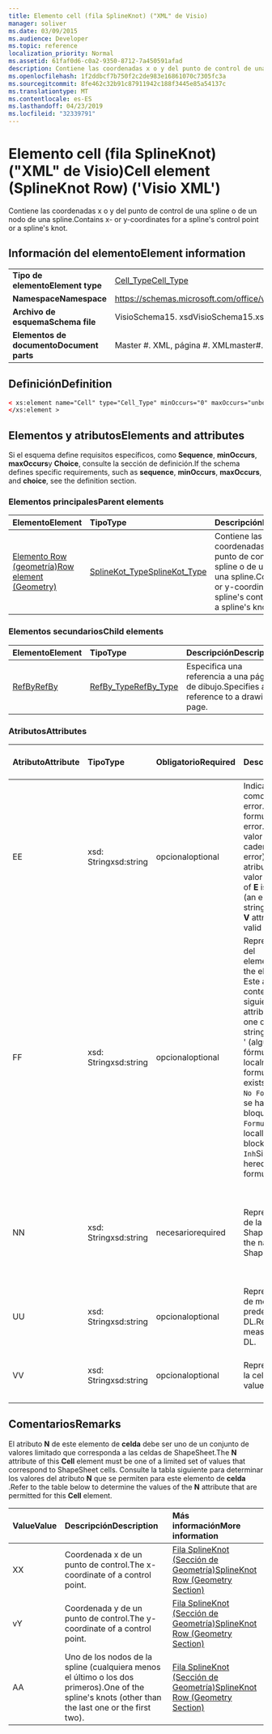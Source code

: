 ```yaml
---
title: Elemento cell (fila SplineKnot) ("XML" de Visio)
manager: soliver
ms.date: 03/09/2015
ms.audience: Developer
ms.topic: reference
localization_priority: Normal
ms.assetid: 61faf0d6-c0a2-9350-8712-7a450591afad
description: Contiene las coordenadas x o y del punto de control de una spline o de un nodo de una spline.
ms.openlocfilehash: 1f2ddbcf7b750f2c2de983e16861070c7305fc3a
ms.sourcegitcommit: 8fe462c32b91c87911942c188f3445e85a54137c
ms.translationtype: MT
ms.contentlocale: es-ES
ms.lasthandoff: 04/23/2019
ms.locfileid: "32339791"
---
```

# <a name="cell-element-splineknot-row-visio-xml"></a><span data-ttu-id="d4571-103">Elemento cell (fila SplineKnot) ("XML" de Visio)</span><span class="sxs-lookup"><span data-stu-id="d4571-103">Cell element (SplineKnot Row) ('Visio XML')</span></span>

<span data-ttu-id="d4571-104">Contiene las coordenadas x o y del punto de control de una spline o de un nodo de una spline.</span><span class="sxs-lookup"><span data-stu-id="d4571-104">Contains x- or y-coordinates for a spline's control point or a spline's knot.</span></span>
  
## <a name="element-information"></a><span data-ttu-id="d4571-105">Información del elemento</span><span class="sxs-lookup"><span data-stu-id="d4571-105">Element information</span></span>

|||
|:-----|:-----|
|<span data-ttu-id="d4571-106">**Tipo de elemento**</span><span class="sxs-lookup"><span data-stu-id="d4571-106">**Element type**</span></span> <br/> |[<span data-ttu-id="d4571-107">Cell_Type</span><span class="sxs-lookup"><span data-stu-id="d4571-107">Cell_Type</span></span>](cell_type-complextypevisio-xml.md) <br/> |
|<span data-ttu-id="d4571-108">**Namespace**</span><span class="sxs-lookup"><span data-stu-id="d4571-108">**Namespace**</span></span> <br/> |https://schemas.microsoft.com/office/visio/2012/main  <br/> |
|<span data-ttu-id="d4571-109">**Archivo de esquema**</span><span class="sxs-lookup"><span data-stu-id="d4571-109">**Schema file**</span></span> <br/> |<span data-ttu-id="d4571-110">VisioSchema15. xsd</span><span class="sxs-lookup"><span data-stu-id="d4571-110">VisioSchema15.xsd</span></span>  <br/> |
|<span data-ttu-id="d4571-111">**Elementos de documento**</span><span class="sxs-lookup"><span data-stu-id="d4571-111">**Document parts**</span></span> <br/> |<span data-ttu-id="d4571-112">Master #. XML, página #. XML</span><span class="sxs-lookup"><span data-stu-id="d4571-112">master#.xml, page#.xml</span></span>  <br/> |
   
## <a name="definition"></a><span data-ttu-id="d4571-113">Definición</span><span class="sxs-lookup"><span data-stu-id="d4571-113">Definition</span></span>

```XML
< xs:element name="Cell" type="Cell_Type" minOccurs="0" maxOccurs="unbounded" >
</xs:element >
```

## <a name="elements-and-attributes"></a><span data-ttu-id="d4571-114">Elementos y atributos</span><span class="sxs-lookup"><span data-stu-id="d4571-114">Elements and attributes</span></span>

<span data-ttu-id="d4571-115">Si el esquema define requisitos específicos, como **Sequence**, **minOccurs**, **maxOccurs**y **Choice**, consulte la sección de definición.</span><span class="sxs-lookup"><span data-stu-id="d4571-115">If the schema defines specific requirements, such as **sequence**, **minOccurs**, **maxOccurs**, and **choice**, see the definition section.</span></span> 
  
### <a name="parent-elements"></a><span data-ttu-id="d4571-116">Elementos principales</span><span class="sxs-lookup"><span data-stu-id="d4571-116">Parent elements</span></span>

|<span data-ttu-id="d4571-117">**Elemento**</span><span class="sxs-lookup"><span data-stu-id="d4571-117">**Element**</span></span>|<span data-ttu-id="d4571-118">**Tipo**</span><span class="sxs-lookup"><span data-stu-id="d4571-118">**Type**</span></span>|<span data-ttu-id="d4571-119">**Descripción**</span><span class="sxs-lookup"><span data-stu-id="d4571-119">**Description**</span></span>|
|:-----|:-----|:-----|
|[<span data-ttu-id="d4571-120">Elemento Row (geometría)</span><span class="sxs-lookup"><span data-stu-id="d4571-120">Row element (Geometry)</span></span>](row-element-geometry-sectionvisio-xml.md) <br/> |[<span data-ttu-id="d4571-121">SplineKot_Type</span><span class="sxs-lookup"><span data-stu-id="d4571-121">SplineKot_Type</span></span>](splineknot_type-complextypevisio-xml.md) <br/> |<span data-ttu-id="d4571-122">Contiene las coordenadas x o y del punto de control de una spline o de un nodo de una spline.</span><span class="sxs-lookup"><span data-stu-id="d4571-122">Contains x- or y-coordinates for a spline's control point or a spline's knot.</span></span>  <br/> |
   
### <a name="child-elements"></a><span data-ttu-id="d4571-123">Elementos secundarios</span><span class="sxs-lookup"><span data-stu-id="d4571-123">Child elements</span></span>

|<span data-ttu-id="d4571-124">**Elemento**</span><span class="sxs-lookup"><span data-stu-id="d4571-124">**Element**</span></span>|<span data-ttu-id="d4571-125">**Tipo**</span><span class="sxs-lookup"><span data-stu-id="d4571-125">**Type**</span></span>|<span data-ttu-id="d4571-126">**Descripción**</span><span class="sxs-lookup"><span data-stu-id="d4571-126">**Description**</span></span>|
|:-----|:-----|:-----|
|[<span data-ttu-id="d4571-127">RefBy</span><span class="sxs-lookup"><span data-stu-id="d4571-127">RefBy</span></span>](refby-element-cell_type-complextypevisio-xml.md) <br/> |[<span data-ttu-id="d4571-128">RefBy_Type</span><span class="sxs-lookup"><span data-stu-id="d4571-128">RefBy_Type</span></span>](refby_type-complextypevisio-xml.md) <br/> |<span data-ttu-id="d4571-129">Especifica una referencia a una página de dibujo.</span><span class="sxs-lookup"><span data-stu-id="d4571-129">Specifies a reference to a drawing page.</span></span>  <br/> |
   
### <a name="attributes"></a><span data-ttu-id="d4571-130">Atributos</span><span class="sxs-lookup"><span data-stu-id="d4571-130">Attributes</span></span>

|<span data-ttu-id="d4571-131">**Atributo**</span><span class="sxs-lookup"><span data-stu-id="d4571-131">**Attribute**</span></span>|<span data-ttu-id="d4571-132">**Tipo**</span><span class="sxs-lookup"><span data-stu-id="d4571-132">**Type**</span></span>|<span data-ttu-id="d4571-133">**Obligatorio**</span><span class="sxs-lookup"><span data-stu-id="d4571-133">**Required**</span></span>|<span data-ttu-id="d4571-134">**Descripción**</span><span class="sxs-lookup"><span data-stu-id="d4571-134">**Description**</span></span>|<span data-ttu-id="d4571-135">**Posibles valores**</span><span class="sxs-lookup"><span data-stu-id="d4571-135">**Possible values**</span></span>|
|:-----|:-----|:-----|:-----|:-----|
|<span data-ttu-id="d4571-136">E</span><span class="sxs-lookup"><span data-stu-id="d4571-136">E</span></span>  <br/> |<span data-ttu-id="d4571-137">xsd: String</span><span class="sxs-lookup"><span data-stu-id="d4571-137">xsd:string</span></span>  <br/> |<span data-ttu-id="d4571-138">opcional</span><span class="sxs-lookup"><span data-stu-id="d4571-138">optional</span></span>  <br/> |<span data-ttu-id="d4571-139">Indica que la fórmula da como resultado un error.</span><span class="sxs-lookup"><span data-stu-id="d4571-139">Indicates that the formula evaluates to an error.</span></span> <span data-ttu-id="d4571-140">El valor de **E** es el valor actual (una cadena de mensaje de error); el valor del atributo **V** es el último valor válido.</span><span class="sxs-lookup"><span data-stu-id="d4571-140">The value of **E** is the current value (an error message string); the value of the **V** attribute is the last valid value.</span></span>  <br/> |<span data-ttu-id="d4571-141">Una cadena de mensaje de error.</span><span class="sxs-lookup"><span data-stu-id="d4571-141">An error message string.</span></span>  <br/> |
|<span data-ttu-id="d4571-142">F</span><span class="sxs-lookup"><span data-stu-id="d4571-142">F</span></span>  <br/> |<span data-ttu-id="d4571-143">xsd: String</span><span class="sxs-lookup"><span data-stu-id="d4571-143">xsd:string</span></span>  <br/> |<span data-ttu-id="d4571-144">opcional</span><span class="sxs-lookup"><span data-stu-id="d4571-144">optional</span></span>  <br/> | <span data-ttu-id="d4571-145">Representa la fórmula del elemento.</span><span class="sxs-lookup"><span data-stu-id="d4571-145">Represents the element's formula.</span></span> <span data-ttu-id="d4571-146">Este atributo puede contener una de las siguientes cadenas:</span><span class="sxs-lookup"><span data-stu-id="d4571-146">This attribute can contain one of the following strings:</span></span>  <br/>  <span data-ttu-id="d4571-147">' (alguna fórmula) ' si la fórmula existe localmente</span><span class="sxs-lookup"><span data-stu-id="d4571-147">'(some formula)' if the formula exists locally</span></span>  <br/>  <span data-ttu-id="d4571-148">`No Formula`Si la fórmula se ha eliminado o bloqueado localmente</span><span class="sxs-lookup"><span data-stu-id="d4571-148">`No Formula` if the formula is locally deleted or blocked</span></span>  <br/>  <span data-ttu-id="d4571-149">`Inh`Si la fórmula es heredada.</span><span class="sxs-lookup"><span data-stu-id="d4571-149">`Inh` if the formula is inherited.</span></span>  <br/> |<span data-ttu-id="d4571-150">Una fórmula.</span><span class="sxs-lookup"><span data-stu-id="d4571-150">A formula.</span></span>  <br/> |
|<span data-ttu-id="d4571-151">N</span><span class="sxs-lookup"><span data-stu-id="d4571-151">N</span></span>  <br/> |<span data-ttu-id="d4571-152">xsd: String</span><span class="sxs-lookup"><span data-stu-id="d4571-152">xsd:string</span></span>  <br/> |<span data-ttu-id="d4571-153">necesario</span><span class="sxs-lookup"><span data-stu-id="d4571-153">required</span></span>  <br/> |<span data-ttu-id="d4571-154">Representa el nombre de la celda ShapeSheet.</span><span class="sxs-lookup"><span data-stu-id="d4571-154">Represents the name of the ShapeSheet cell.</span></span>  <br/> |<span data-ttu-id="d4571-155">Nombre de la celda ShapeSheet.</span><span class="sxs-lookup"><span data-stu-id="d4571-155">The name of the ShapeSheet cell.</span></span>  <br/> <span data-ttu-id="d4571-156">Vea la sección Comentarios a continuación.</span><span class="sxs-lookup"><span data-stu-id="d4571-156">See the Remarks section below.</span></span>  <br/> |
|<span data-ttu-id="d4571-157">U</span><span class="sxs-lookup"><span data-stu-id="d4571-157">U</span></span>  <br/> |<span data-ttu-id="d4571-158">xsd: String</span><span class="sxs-lookup"><span data-stu-id="d4571-158">xsd:string</span></span>  <br/> |<span data-ttu-id="d4571-159">opcional</span><span class="sxs-lookup"><span data-stu-id="d4571-159">optional</span></span>  <br/> |<span data-ttu-id="d4571-160">Representa una unidad de medida el valor predeterminado es DL.</span><span class="sxs-lookup"><span data-stu-id="d4571-160">Represents a unit of measure The default is DL.</span></span>  <br/> |<span data-ttu-id="d4571-161">Unidades de la celda.</span><span class="sxs-lookup"><span data-stu-id="d4571-161">The units of the cell.</span></span>  <br/> |
|<span data-ttu-id="d4571-162">V</span><span class="sxs-lookup"><span data-stu-id="d4571-162">V</span></span>  <br/> |<span data-ttu-id="d4571-163">xsd: String</span><span class="sxs-lookup"><span data-stu-id="d4571-163">xsd:string</span></span>  <br/> |<span data-ttu-id="d4571-164">opcional</span><span class="sxs-lookup"><span data-stu-id="d4571-164">optional</span></span>  <br/> |<span data-ttu-id="d4571-165">Representa el valor de la celda.</span><span class="sxs-lookup"><span data-stu-id="d4571-165">Represents the value of the cell.</span></span>  <br/> |<span data-ttu-id="d4571-166">El valor de la celda ShapeSheet.</span><span class="sxs-lookup"><span data-stu-id="d4571-166">The value of the ShapeSheet cell.</span></span>  <br/> |
   
## <a name="remarks"></a><span data-ttu-id="d4571-167">Comentarios</span><span class="sxs-lookup"><span data-stu-id="d4571-167">Remarks</span></span>

<span data-ttu-id="d4571-168">El atributo **N** de este elemento de **celda** debe ser uno de un conjunto de valores limitado que corresponda a las celdas de ShapeSheet.</span><span class="sxs-lookup"><span data-stu-id="d4571-168">The **N** attribute of this **Cell** element must be one of a limited set of values that correspond to ShapeSheet cells.</span></span> <span data-ttu-id="d4571-169">Consulte la tabla siguiente para determinar los valores del atributo **N** que se permiten para este elemento de **celda** .</span><span class="sxs-lookup"><span data-stu-id="d4571-169">Refer to the table below to determine the values of the **N** attribute that are permitted for this **Cell** element.</span></span> 
  
|<span data-ttu-id="d4571-170">**Value**</span><span class="sxs-lookup"><span data-stu-id="d4571-170">**Value**</span></span>|<span data-ttu-id="d4571-171">**Descripción**</span><span class="sxs-lookup"><span data-stu-id="d4571-171">**Description**</span></span>|<span data-ttu-id="d4571-172">**Más información**</span><span class="sxs-lookup"><span data-stu-id="d4571-172">**More information**</span></span>|
|:-----|:-----|:-----|
|<span data-ttu-id="d4571-173">X</span><span class="sxs-lookup"><span data-stu-id="d4571-173">X</span></span>  <br/> |<span data-ttu-id="d4571-174">Coordenada x de un punto de control.</span><span class="sxs-lookup"><span data-stu-id="d4571-174">The x-coordinate of a control point.</span></span>  <br/> |[<span data-ttu-id="d4571-175">Fila SplineKnot (Sección de Geometría)</span><span class="sxs-lookup"><span data-stu-id="d4571-175">SplineKnot Row (Geometry Section)</span></span>](splineknot-row-geometry-section.md) <br/> |
|<span data-ttu-id="d4571-176">v</span><span class="sxs-lookup"><span data-stu-id="d4571-176">Y</span></span>  <br/> |<span data-ttu-id="d4571-177">Coordenada y de un punto de control.</span><span class="sxs-lookup"><span data-stu-id="d4571-177">The y-coordinate of a control point.</span></span>  <br/> |[<span data-ttu-id="d4571-178">Fila SplineKnot (Sección de Geometría)</span><span class="sxs-lookup"><span data-stu-id="d4571-178">SplineKnot Row (Geometry Section)</span></span>](splineknot-row-geometry-section.md) <br/> |
|<span data-ttu-id="d4571-179">A</span><span class="sxs-lookup"><span data-stu-id="d4571-179">A</span></span>  <br/> |<span data-ttu-id="d4571-180">Uno de los nodos de la spline (cualquiera menos el último o los dos primeros).</span><span class="sxs-lookup"><span data-stu-id="d4571-180">One of the spline's knots (other than the last one or the first two).</span></span>  <br/> |[<span data-ttu-id="d4571-181">Fila SplineKnot (Sección de Geometría)</span><span class="sxs-lookup"><span data-stu-id="d4571-181">SplineKnot Row (Geometry Section)</span></span>](splineknot-row-geometry-section.md) <br/> |
   

